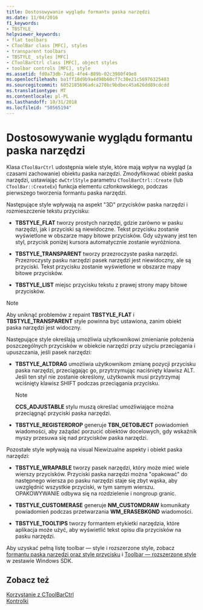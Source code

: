 ```yaml
---
title: Dostosowywanie wyglądu formantu paska narzędzi
ms.date: 11/04/2016
f1_keywords:
- TBSTYLE_
helpviewer_keywords:
- flat toolbars
- CToolBar class [MFC], styles
- transparent toolbars
- TBSTYLE_ styles [MFC]
- CToolBarCtrl class [MFC], object styles
- toolbar controls [MFC], style
ms.assetid: fd0a73db-7ad1-4fe4-889b-02c3980f49e8
ms.openlocfilehash: ba1ff18d9b9a4d98b60cf7c30e21c56976325403
ms.sourcegitcommit: 6052185696adca270bc9bdbec45a626dd89cdcdd
ms.translationtype: MT
ms.contentlocale: pl-PL
ms.lasthandoff: 10/31/2018
ms.locfileid: "50565194"
---
```

# <a name="customizing-the-appearance-of-a-toolbar-control"></a>Dostosowywanie wyglądu formantu paska narzędzi

Klasa `CToolBarCtrl` udostępnia wiele style, które mają wpływ na wygląd (a czasami zachowanie) obiektu paska narzędzi. Zmodyfikować obiekt paska narzędzi, ustawiając `dwCtrlStyle` parametru `CToolBarCtrl::Create` (lub `CToolBar::CreateEx`) funkcja elementu członkowskiego, podczas pierwszego tworzenia formantu paska narzędzi.

Następujące style wpływają na aspekt "3D" przycisków paska narzędzi i rozmieszczenie tekstu przycisku:

- **TBSTYLE_FLAT** tworzy prostych narzędzi, gdzie zarówno w pasku narzędzi, jak i przyciski są niewidoczne. Tekst przycisku zostanie wyświetlone w obszarze mapy bitowe przycisków. Gdy używany jest ten styl, przycisk poniżej kursora automatycznie zostanie wyróżniona.

- **TBSTYLE_TRANSPARENT** tworzy przezroczyste paska narzędzi. Przezroczysty pasku narzędzi pasek narzędzi jest niewidoczny, ale są przyciski. Tekst przycisku zostanie wyświetlone w obszarze mapy bitowe przycisków.

- **TBSTYLE_LIST** miejsc przycisku tekstu z prawej strony mapy bitowe przycisków.

> [!NOTE]
>  Aby uniknąć problemów z repaint **TBSTYLE_FLAT** i **TBSTYLE_TRANSPARENT** style powinna być ustawiona, zanim obiekt paska narzędzi jest widoczny.

Następujące style określają umożliwia użytkownikowi zmienianie położenia poszczególnych przycisków w obiekcie narzędzi przy użyciu przeciągania i upuszczania, jeśli pasek narzędzi:

- **TBSTYLE_ALTDRAG** umożliwia użytkownikom zmianę pozycji przycisku paska narzędzi, przeciągając go, przytrzymując naciśnięty klawisz ALT. Jeśli ten styl nie zostanie określony, użytkownik musi przytrzymaj wciśnięty klawisz SHIFT podczas przeciągania przycisku.

    > [!NOTE]
    >  **CCS_ADJUSTABLE** stylu muszą określać umożliwiające można przeciągnąć przyciski paska narzędzi.

- **TBSTYLE_REGISTERDROP** generuje **TBN_GETOBJECT** powiadomień wiadomości, aby zażądać porzucić obiektów docelowych, gdy wskaźnik myszy przesuwa się nad przycisków paska narzędzi.

Pozostałe style wpływają na visual Niewizualne aspekty i obiekt paska narzędzi:

- **TBSTYLE_WRAPABLE** tworzy pasek narzędzi, który może mieć wiele wierszy przycisków. Przyciski paska narzędzi można "opakować" do następnego wiersza po pasku narzędzi staje się zbyt wąska, aby uwzględnić wszystkie przyciski, w tym samym wierszu. OPAKOWYWANIE odbywa się na rozdzielenie i nongroup granic.

- **TBSTYLE_CUSTOMERASE** generuje **NM_CUSTOMDRAW** komunikaty powiadomień podczas przetwarzania **WM_ERASEBKGND** wiadomości.

- **TBSTYLE_TOOLTIPS** tworzy formantem etykietki narzędzia, które aplikacja może użyć, aby wyświetlić tekst opisu dla przycisków na pasku narzędzi.

Aby uzyskać pełną listę toolbar — style i rozszerzone style, zobacz [formantu paska narzędzi oraz style przycisku](/windows/desktop/Controls/toolbar-control-and-button-styles) i [Toolbar — rozszerzone style](/windows/desktop/Controls/toolbar-extended-styles) w zestawie Windows SDK.

## <a name="see-also"></a>Zobacz też

[Korzystanie z CToolBarCtrl](../mfc/using-ctoolbarctrl.md)<br/>
[Kontrolki](../mfc/controls-mfc.md)

